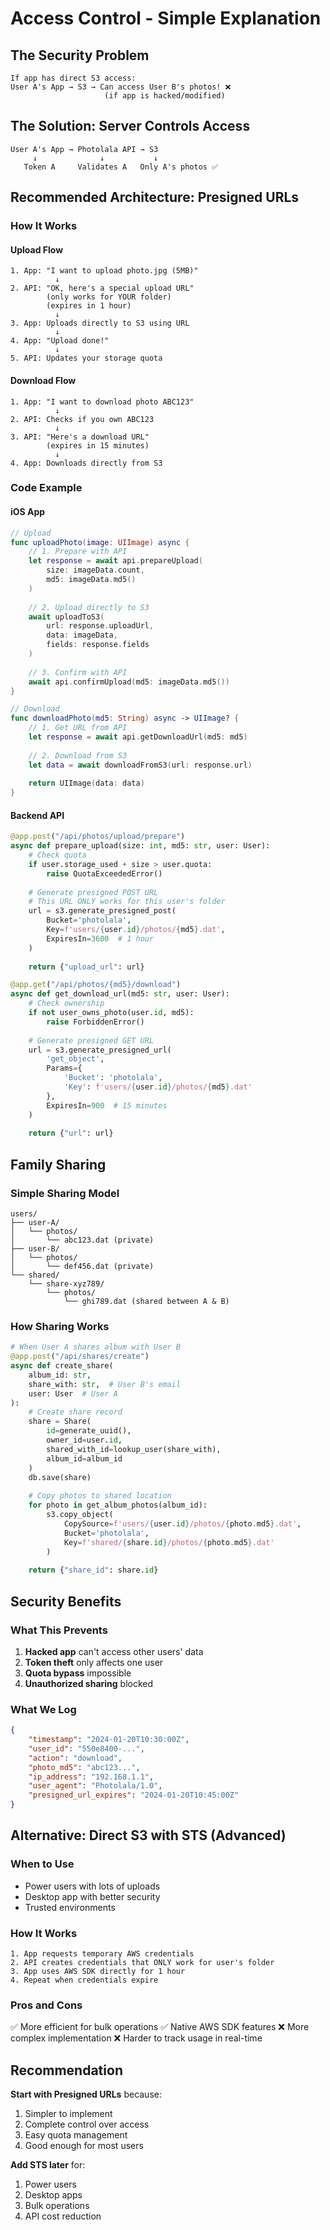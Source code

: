 # Access Control - Simple Explanation

## The Security Problem

```
If app has direct S3 access:
User A's App → S3 → Can access User B's photos! ❌
                     (if app is hacked/modified)
```

## The Solution: Server Controls Access

```
User A's App → Photolala API → S3
     ↓              ↓           ↓
   Token A     Validates A   Only A's photos ✅
```

## Recommended Architecture: Presigned URLs

### How It Works

#### Upload Flow
```
1. App: "I want to upload photo.jpg (5MB)"
          ↓
2. API: "OK, here's a special upload URL"
        (only works for YOUR folder)
        (expires in 1 hour)
          ↓
3. App: Uploads directly to S3 using URL
          ↓
4. App: "Upload done!"
          ↓
5. API: Updates your storage quota
```

#### Download Flow
```
1. App: "I want to download photo ABC123"
          ↓
2. API: Checks if you own ABC123
          ↓
3. API: "Here's a download URL"
        (expires in 15 minutes)
          ↓
4. App: Downloads directly from S3
```

### Code Example

#### iOS App
```swift
// Upload
func uploadPhoto(image: UIImage) async {
    // 1. Prepare with API
    let response = await api.prepareUpload(
        size: imageData.count,
        md5: imageData.md5()
    )
    
    // 2. Upload directly to S3
    await uploadToS3(
        url: response.uploadUrl,
        data: imageData,
        fields: response.fields
    )
    
    // 3. Confirm with API
    await api.confirmUpload(md5: imageData.md5())
}

// Download
func downloadPhoto(md5: String) async -> UIImage? {
    // 1. Get URL from API
    let response = await api.getDownloadUrl(md5: md5)
    
    // 2. Download from S3
    let data = await downloadFromS3(url: response.url)
    
    return UIImage(data: data)
}
```

#### Backend API
```python
@app.post("/api/photos/upload/prepare")
async def prepare_upload(size: int, md5: str, user: User):
    # Check quota
    if user.storage_used + size > user.quota:
        raise QuotaExceededError()
    
    # Generate presigned POST URL
    # This URL ONLY works for this user's folder
    url = s3.generate_presigned_post(
        Bucket='photolala',
        Key=f'users/{user.id}/photos/{md5}.dat',
        ExpiresIn=3600  # 1 hour
    )
    
    return {"upload_url": url}

@app.get("/api/photos/{md5}/download")
async def get_download_url(md5: str, user: User):
    # Check ownership
    if not user_owns_photo(user.id, md5):
        raise ForbiddenError()
    
    # Generate presigned GET URL
    url = s3.generate_presigned_url(
        'get_object',
        Params={
            'Bucket': 'photolala',
            'Key': f'users/{user.id}/photos/{md5}.dat'
        },
        ExpiresIn=900  # 15 minutes
    )
    
    return {"url": url}
```

## Family Sharing

### Simple Sharing Model
```
users/
├── user-A/
│   └── photos/
│       └── abc123.dat (private)
├── user-B/
│   └── photos/
│       └── def456.dat (private)
└── shared/
    └── share-xyz789/
        └── photos/
            └── ghi789.dat (shared between A & B)
```

### How Sharing Works
```python
# When User A shares album with User B
@app.post("/api/shares/create")
async def create_share(
    album_id: str,
    share_with: str,  # User B's email
    user: User  # User A
):
    # Create share record
    share = Share(
        id=generate_uuid(),
        owner_id=user.id,
        shared_with_id=lookup_user(share_with),
        album_id=album_id
    )
    db.save(share)
    
    # Copy photos to shared location
    for photo in get_album_photos(album_id):
        s3.copy_object(
            CopySource=f'users/{user.id}/photos/{photo.md5}.dat',
            Bucket='photolala',
            Key=f'shared/{share.id}/photos/{photo.md5}.dat'
        )
    
    return {"share_id": share.id}
```

## Security Benefits

### What This Prevents
1. **Hacked app** can't access other users' data
2. **Token theft** only affects one user
3. **Quota bypass** impossible
4. **Unauthorized sharing** blocked

### What We Log
```json
{
    "timestamp": "2024-01-20T10:30:00Z",
    "user_id": "550e8400-...",
    "action": "download",
    "photo_md5": "abc123...",
    "ip_address": "192.168.1.1",
    "user_agent": "Photolala/1.0",
    "presigned_url_expires": "2024-01-20T10:45:00Z"
}
```

## Alternative: Direct S3 with STS (Advanced)

### When to Use
- Power users with lots of uploads
- Desktop app with better security
- Trusted environments

### How It Works
```
1. App requests temporary AWS credentials
2. API creates credentials that ONLY work for user's folder
3. App uses AWS SDK directly for 1 hour
4. Repeat when credentials expire
```

### Pros and Cons
✅ More efficient for bulk operations
✅ Native AWS SDK features
❌ More complex implementation
❌ Harder to track usage in real-time

## Recommendation

**Start with Presigned URLs** because:
1. Simpler to implement
2. Complete control over access
3. Easy quota management
4. Good enough for most users

**Add STS later** for:
1. Power users
2. Desktop apps
3. Bulk operations
4. API cost reduction